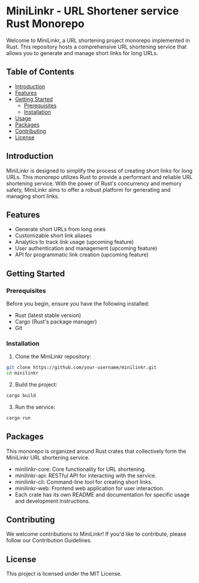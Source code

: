 # MiniLinkr - URL Shortener service Rust Monorepo

Welcome to MiniLinkr, a URL shortening project monorepo implemented in Rust. This repository hosts a comprehensive URL shortening service that allows you to generate and manage short links for long URLs.

## Table of Contents

- [Introduction](#introduction)
- [Features](#features)
- [Getting Started](#getting-started)
  - [Prerequisites](#prerequisites)
  - [Installation](#installation)
- [Usage](#usage)
- [Packages](#packages)
- [Contributing](#contributing)
- [License](#license)

## Introduction

MiniLinkr is designed to simplify the process of creating short links for long URLs. This monorepo utilizes Rust to provide a performant and reliable URL shortening service. With the power of Rust's concurrency and memory safety, MiniLinkr aims to offer a robust platform for generating and managing short links.

## Features

- Generate short URLs from long ones
- Customizable short link aliases
- Analytics to track link usage (upcoming feature)
- User authentication and management (upcoming feature)
- API for programmatic link creation (upcoming feature)

## Getting Started

### Prerequisites

Before you begin, ensure you have the following installed:

- Rust (latest stable version)
- Cargo (Rust's package manager)
- Git

### Installation

1. Clone the MiniLinkr repository:

```bash
git clone https://github.com/your-username/minilinkr.git
cd minilinkr
```

2. Build the project:

```bash
cargo build
```

3. Run the service:

```bash
cargo run
```

## Packages

This monorepo is organized around Rust crates that collectively form the MiniLinkr URL shortening service.

- minilinkr-core: Core functionality for URL shortening.
- minilinkr-api: RESTful API for interacting with the service.
- minilinkr-cli: Command-line tool for creating short links.
- minilinkr-web: Frontend web application for user interaction.
- Each crate has its own README and documentation for specific usage and development instructions.

## Contributing

We welcome contributions to MiniLinkr! If you'd like to contribute, please follow our Contribution Guidelines.

## License

This project is licensed under the MIT License.